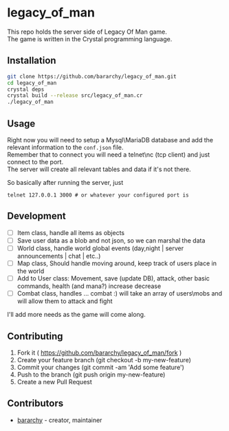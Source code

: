 # legacy_of_man

This repo holds the server side of Legacy Of Man game.  
The game is written in the Crystal programming language.  

## Installation

```bash
git clone https://github.com/bararchy/legacy_of_man.git
cd legacy_of_man
crystal deps
crystal build --release src/legacy_of_man.cr
./legacy_of_man
```

## Usage

Right now you will need to setup a Mysql\MariaDB database and add the relevant information to the `conf.json` file.  
Remember that to connect you will need a telnet\nc (tcp client) and just connect to the port.  
The server will create all relevant tables and data if it's not there.  

So basically after running the server, just 
```
telnet 127.0.0.1 3000 # or whatever your configured port is
```

## Development

- [ ] Item class, handle all items as objects  
- [ ] Save user data as a blob and not json, so we can marshal the data  
- [ ] World class, handle world global events  (day,night | server announcements | chat | etc..)  
- [ ] Map class, Should handle moving around, keep track of users place in the world  
- [ ] Add to User class: Movement, save (update DB), attack, other basic commands, health (and mana?) increase decrease  
- [ ] Combat class, handles ... combat :) will take an array of users\mobs and will allow them to attack and fight  

I'll add more needs as the game will come along.  

## Contributing

1. Fork it ( https://github.com/bararchy/legacy_of_man/fork )
2. Create your feature branch (git checkout -b my-new-feature)
3. Commit your changes (git commit -am 'Add some feature')
4. Push to the branch (git push origin my-new-feature)
5. Create a new Pull Request

## Contributors

- [bararchy](https://github.com/[your-github-name]) - creator, maintainer
